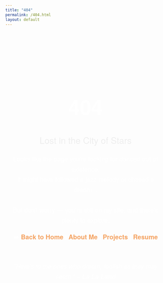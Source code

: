 ```yaml
---
title: "404"
permalink: /404.html
layout: default
---
```


<style>
  .error-page {
    background: url('https://wall.alphacoders.com/big.php?i=789853') center center no-repeat;
    background-size: cover;
    min-height: 100vh;
    padding: 100px 20px;
    color: white;
    text-align: center;
    font-family: 'Helvetica Neue', sans-serif;
  }
  .error-page h1 {
    font-size: 64px;
    margin-bottom: 20px;
  }
  .error-page p {
    font-size: 20px;
    line-height: 1.6;
  }
  .error-page a {
    color: #F4A261;
    font-weight: bold;
    text-decoration: none;
  }
  .error-page a:hover {
    text-decoration: underline;
  }
</style>

<div class="error-page">
  <h1 style="font-size: 64px; margin-bottom: 10px;">404</h1>
  <h2 style="font-size: 28px; font-weight: normal; color: #eee;">Lost in the City of Stars</h2>
  <p>Looks like the page you're looking for danced out of existence.<br>
  It might have followed a jazz melody or chased a dream...<br><br>
  But don't worry — you're still on my site, and there's plenty to explore.</p>

  <p>
    ➡️ <a href="/">Back to Home</a> | 
    <a href="/about/">About Me</a> | 
    <a href="/projects/">Projects</a> | 
    <a href="https://github.com/SophieYTWang/SophieYTWang.github.io/blob/main/Wang%20Yingtong%20%2B%20Sophia.pdf">Resume</a>
  </p>

  <p style="margin-top: 60px; font-style: italic;">"Here’s to the ones who dream, foolish as they may seem." – <strong>La La Land</strong></p>
</div>
